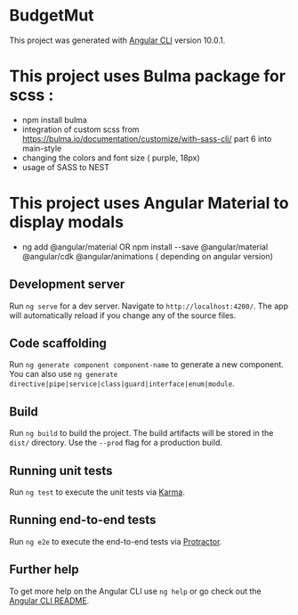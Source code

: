# BudgetMut

This project was generated with [Angular CLI](https://github.com/angular/angular-cli) version 10.0.1.

# This project uses Bulma package for scss : 
  - npm install bulma
  - integration of custom scss from https://bulma.io/documentation/customize/with-sass-cli/ part 6 into main-style
  - changing the colors and font size ( purple, 18px)
  - usage of SASS to NEST

# This project uses Angular Material to display modals
  - ng add @angular/material OR npm install --save @angular/material @angular/cdk @angular/animations ( depending on angular version)


## Development server

Run `ng serve` for a dev server. Navigate to `http://localhost:4200/`. The app will automatically reload if you change any of the source files.

## Code scaffolding

Run `ng generate component component-name` to generate a new component. You can also use `ng generate directive|pipe|service|class|guard|interface|enum|module`.

## Build

Run `ng build` to build the project. The build artifacts will be stored in the `dist/` directory. Use the `--prod` flag for a production build.

## Running unit tests

Run `ng test` to execute the unit tests via [Karma](https://karma-runner.github.io).

## Running end-to-end tests

Run `ng e2e` to execute the end-to-end tests via [Protractor](http://www.protractortest.org/).

## Further help

To get more help on the Angular CLI use `ng help` or go check out the [Angular CLI README](https://github.com/angular/angular-cli/blob/master/README.md).
